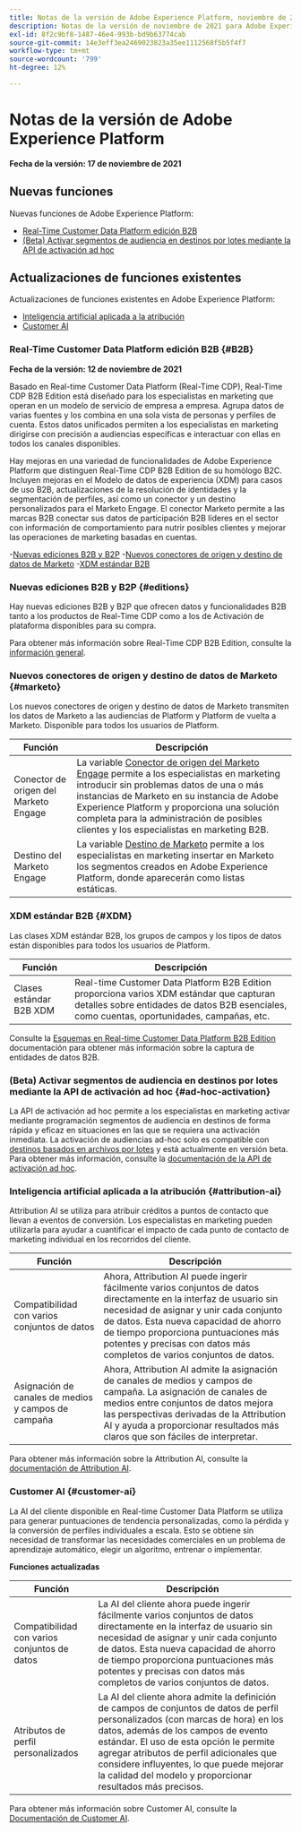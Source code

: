 ```yaml
---
title: Notas de la versión de Adobe Experience Platform, noviembre de 2021
description: Notas de la versión de noviembre de 2021 para Adobe Experience Platform.
exl-id: 8f2c9bf8-1487-46e4-993b-bd9b63774cab
source-git-commit: 14e3eff3ea2469023823a35ee1112568f5b5f4f7
workflow-type: tm+mt
source-wordcount: '799'
ht-degree: 12%

---
```


# Notas de la versión de Adobe Experience Platform

**Fecha de la versión: 17 de noviembre de 2021**

## Nuevas funciones

Nuevas funciones de Adobe Experience Platform:

- [Real-Time Customer Data Platform edición B2B](#B2B)
- [(Beta) Activar segmentos de audiencia en destinos por lotes mediante la API de activación ad hoc](#ad-hoc-activation)

## Actualizaciones de funciones existentes

Actualizaciones de funciones existentes en Adobe Experience Platform:

- [Inteligencia artificial aplicada a la atribución](#attribution-ai)
- [Customer AI](#customer-ai)

### Real-Time Customer Data Platform edición B2B {#B2B}

**Fecha de la versión: 12 de noviembre de 2021**

Basado en Real-time Customer Data Platform (Real-Time CDP), Real-Time CDP B2B Edition está diseñado para los especialistas en marketing que operan en un modelo de servicio de empresa a empresa. Agrupa datos de varias fuentes y los combina en una sola vista de personas y perfiles de cuenta. Estos datos unificados permiten a los especialistas en marketing dirigirse con precisión a audiencias específicas e interactuar con ellas en todos los canales disponibles.

Hay mejoras en una variedad de funcionalidades de Adobe Experience Platform que distinguen Real-Time CDP B2B Edition de su homólogo B2C. Incluyen mejoras en el Modelo de datos de experiencia (XDM) para casos de uso B2B, actualizaciones de la resolución de identidades y la segmentación de perfiles, así como un conector y un destino personalizados para el Marketo Engage. El conector Marketo permite a las marcas B2B conectar sus datos de participación B2B líderes en el sector con información de comportamiento para nutrir posibles clientes y mejorar las operaciones de marketing basadas en cuentas.

-[Nuevas ediciones B2B y B2P](#editions)
-[Nuevos conectores de origen y destino de datos de Marketo](#marketo)
-[XDM estándar B2B](#XDM)

### Nuevas ediciones B2B y B2P {#editions}

Hay nuevas ediciones B2B y B2P que ofrecen datos y funcionalidades B2B tanto a los productos de Real-Time CDP como a los de Activación de plataforma disponibles para su compra.

Para obtener más información sobre Real-Time CDP B2B Edition, consulte la [información general](../../rtcdp/overview.md).

### Nuevos conectores de origen y destino de datos de Marketo {#marketo}

Los nuevos conectores de origen y destino de datos de Marketo transmiten los datos de Marketo a las audiencias de Platform y Platform de vuelta a Marketo. Disponible para todos los usuarios de Platform.

| Función | Descripción |
|----------|-------------|
| Conector de origen del Marketo Engage | La variable [Conector de origen del Marketo Engage](../../sources/connectors/adobe-applications/marketo/marketo.md) permite a los especialistas en marketing introducir sin problemas datos de una o más instancias de Marketo en su instancia de Adobe Experience Platform y proporciona una solución completa para la administración de posibles clientes y los especialistas en marketing B2B. |
| Destino del Marketo Engage | La variable [Destino de Marketo](../../destinations/catalog/adobe/marketo-engage.md) permite a los especialistas en marketing insertar en Marketo los segmentos creados en Adobe Experience Platform, donde aparecerán como listas estáticas. |

### XDM estándar B2B {#XDM}

Las clases XDM estándar B2B, los grupos de campos y los tipos de datos están disponibles para todos los usuarios de Platform.

| Función | Descripción |
|-----------|--------------|
| Clases estándar B2B XDM | Real-time Customer Data Platform B2B Edition proporciona varios XDM estándar que capturan detalles sobre entidades de datos B2B esenciales, como cuentas, oportunidades, campañas, etc. |

Consulte la [Esquemas en Real-time Customer Data Platform B2B Edition](../../rtcdp/schemas/b2b.md) documentación para obtener más información sobre la captura de entidades de datos B2B.

### (Beta) Activar segmentos de audiencia en destinos por lotes mediante la API de activación ad hoc {#ad-hoc-activation}

La API de activación ad hoc permite a los especialistas en marketing activar mediante programación segmentos de audiencia en destinos de forma rápida y eficaz en situaciones en las que se requiera una activación inmediata. La activación de audiencias ad-hoc solo es compatible con [destinos basados en archivos por lotes](../../destinations/destination-types.md#file-based) y está actualmente en versión beta. Para obtener más información, consulte la [documentación de la API de activación ad hoc](../../destinations/api/ad-hoc-activation-api.md).

### Inteligencia artificial aplicada a la atribución {#attribution-ai}

Attribution AI se utiliza para atribuir créditos a puntos de contacto que llevan a eventos de conversión. Los especialistas en marketing pueden utilizarla para ayudar a cuantificar el impacto de cada punto de contacto de marketing individual en los recorridos del cliente.

| Función | Descripción |
|-----------|---------------|
| Compatibilidad con varios conjuntos de datos | Ahora, Attribution AI puede ingerir fácilmente varios conjuntos de datos directamente en la interfaz de usuario sin necesidad de asignar y unir cada conjunto de datos. Esta nueva capacidad de ahorro de tiempo proporciona puntuaciones más potentes y precisas con datos más completos de varios conjuntos de datos. |
| Asignación de canales de medios y campos de campaña | Ahora, Attribution AI admite la asignación de canales de medios y campos de campaña. La asignación de canales de medios entre conjuntos de datos mejora las perspectivas derivadas de la Attribution AI y ayuda a proporcionar resultados más claros que son fáciles de interpretar. |

Para obtener más información sobre la Attribution AI, consulte la [documentación de Attribution AI](../../intelligent-services/attribution-ai/overview.md).

### Customer AI {#customer-ai}

La AI del cliente disponible en Real-time Customer Data Platform se utiliza para generar puntuaciones de tendencia personalizadas, como la pérdida y la conversión de perfiles individuales a escala. Esto se obtiene sin necesidad de transformar las necesidades comerciales en un problema de aprendizaje automático, elegir un algoritmo, entrenar o implementar.

**Funciones actualizadas**

| Función | Descripción |
|-----------|-------------|
| Compatibilidad con varios conjuntos de datos | La AI del cliente ahora puede ingerir fácilmente varios conjuntos de datos directamente en la interfaz de usuario sin necesidad de asignar y unir cada conjunto de datos. Esta nueva capacidad de ahorro de tiempo proporciona puntuaciones más potentes y precisas con datos más completos de varios conjuntos de datos. |
| Atributos de perfil personalizados | La AI del cliente ahora admite la definición de campos de conjuntos de datos de perfil personalizados (con marcas de hora) en los datos, además de los campos de evento estándar. El uso de esta opción le permite agregar atributos de perfil adicionales que considere influyentes, lo que puede mejorar la calidad del modelo y proporcionar resultados más precisos. |

Para obtener más información sobre Customer AI, consulte la [Documentación de Customer AI](../../intelligent-services/customer-ai/overview.md).
